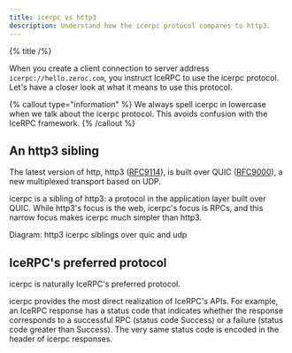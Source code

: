 ```yaml
---
title: icerpc vs http3
description: Understand how the icerpc protocol compares to http3.
---
```


{% title /%}

When you create a client connection to server address `icerpc://hello.zeroc.com`, you instruct IceRPC to use the icerpc
protocol. Let's have a closer look at what it means to use this protocol.

{% callout type="information" %}
We always spell icerpc in lowercase when we talk about the icerpc protocol. This avoids confusion with the IceRPC
framework.
{% /callout %}

## An http3 sibling

The latest version of http, http3 ([RFC9114](https://www.rfc-editor.org/rfc/rfc9114.html)), is built over QUIC
([RFC9000](https://www.rfc-editor.org/rfc/rfc9000.html)), a new multiplexed transport based on UDP.

icerpc is a sibling of http3: a protocol in the application layer built over QUIC. While http3's focus is the web,
icerpc's focus is RPCs, and this narrow focus makes icerpc much simpler than http3.

Diagram: http3 icerpc siblings over quic and udp

## IceRPC's preferred protocol

icerpc is naturally IceRPC's preferred protocol.

icerpc provides the most direct realization of IceRPC's APIs. For example, an IceRPC response has a status code that
indicates whether the response corresponds to a successful RPC (status code Success) or a failure (status code greater
than Success). The very same status code is encoded in the header of icerpc responses.
